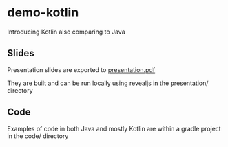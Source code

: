 # demo-kotlin
Introducing Kotlin also comparing to Java

## Slides

Presentation slides are exported to [presentation.pdf](presentation.pdf)

They are built and can be run locally using revealjs in the presentation/ directory

## Code

Examples of code in both Java and mostly Kotlin are within a gradle project in the code/ directory


